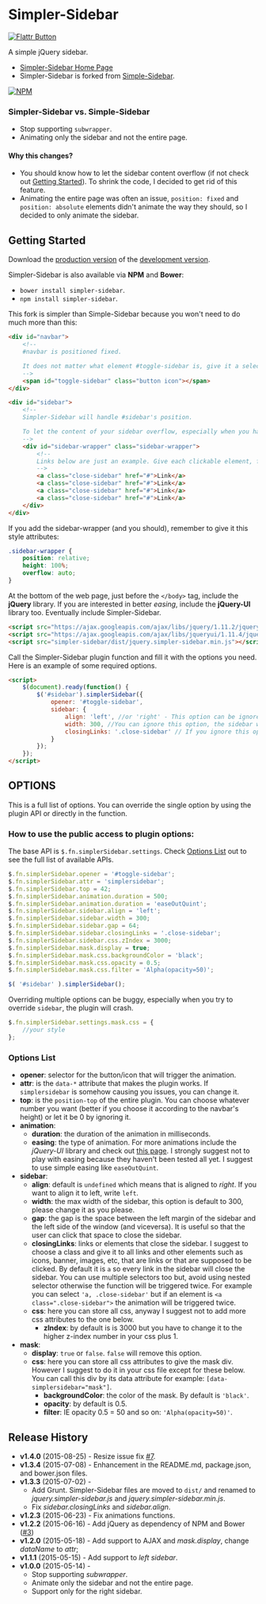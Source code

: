 # Simpler-Sidebar
[![Flattr Button](https://button.flattr.com/flattr-badge-large.png)](https://flattr.com/submit/auto?user_id=dcdeiv&url=https%3A%2F%2Fgithub.com%2Fdcdeiv%2Fsimpler-sidebar)

A simple jQuery sidebar.

* [Simpler-Sidebar Home Page](http://dcdeiv.github.io/simpler-sidebar)
* Simpler-Sidebar is forked from [Simple-Sidebar](http://www.github.com/dcdeiv/simple-sidebar).

[![NPM](https://nodei.co/npm/simpler-sidebar.png)](https://nodei.co/npm/simpler-sidebar/)

### Simpler-Sidebar vs. Simple-Sidebar
* Stop supporting `subwrapper`.
* Animating only the sidebar and not the entire page.

#### Why this changes?
* You should know how to let the sidebar content overflow (if not check out [Getting Started](#getting-started)). To shrink the code, I decided to get rid of this feature.
* Animating the entire page was often an issue, `position: fixed` and `position: absolute` elements didn't animate the way they should, so I decided to only animate the sidebar.

## Getting Started
Download the [production version][min] of the [development version][max].

[min]: https://raw.github.com/dcdeiv/simpler-sidebar/master/dist/simpler-sidebar.min.js
[max]: https://raw.github.com/dcdeiv/simpler-sidebar/master/dist/simpler-sidebar.js

Simpler-Sidebar is also available via **NPM** and **Bower**:

* `bower install simpler-sidebar`.
* `npm install simpler-sidebar`.

This fork is simpler than Simple-Sidebar because you won't need to do much more than this:

```html
<div id="navbar">
	<!--
	#navbar is positioned fixed.

	It does not matter what element #toggle-sidebar is, give it a selector (in this example #toggle-sidebar).
	-->
	<span id="toggle-sidebar" class="button icon"></span>
</div>

<div id="sidebar">
    <!--
    Simpler-Sidebar will handle #sidebar's position.

    To let the content of your sidebar overflow, especially when you have a lot of content in it, you have to add a "wrapper" that wraps all content.
    -->
    <div id="sidebar-wrapper" class="sidebar-wrapper">
        <!--
        Links below are just an example. Give each clickable element, for example links, a class to trigger the closing animation.
        -->
        <a class="close-sidebar" href="#">Link</a>
        <a class="close-sidebar" href="#">Link</a>
        <a class="close-sidebar" href="#">Link</a>
        <a class="close-sidebar" href="#">Link</a>
    </div>
</div>
```

If you add the sidebar-wrapper (and you should), remember to give it this style attributes:

```css
.sidebar-wrapper {
    position: relative;
    height: 100%;
    overflow: auto;
}
```

At the bottom of the web page, just before the `</body>` tag, include the **jQuery** library. If you are interested in better *easing*, include the **jQuery-UI** library too. Eventually include Simpler-Sidebar.

```html
<script src="https://ajax.googleapis.com/ajax/libs/jquery/1.11.2/jquery.min.js"></script>
<script src="https://ajax.googleapis.com/ajax/libs/jqueryui/1.11.4/jquery-ui.min.js"></script>
<script src="simpler-sidebar/dist/jquery.simpler-sidebar.min.js"></script>
```

Call the Simpler-Sidebar plugin function and fill it with the options you need. Here is an example of some required options.

```html
<script>
    $(document).ready(function() {
        $('#sidebar').simplerSidebar({
            opener: '#toggle-sidebar',
            sidebar: {
                align: 'left', //or 'right' - This option can be ignored, the sidebar will automatically align to right.
                width: 300, //You can ignore this option, the sidebar will automatically size itself to 300px.
                closingLinks: '.close-sidebar' // If you ignore this option, the plugin will look for all links and this can be buggy. Choose a class for every object inside the sidebar that once clicked will close the sidebar.
            }
        });
    });
</script>
```

## OPTIONS
This is a full list of options.
You can override the single option by using the plugin API or directly in the function.

### How to use the public access to plugin options:
The base API is `$.fn.simplerSidebar.settings`. Check [Options List](#options-list) out to see the full list of available APIs.

```javascript
$.fn.simplerSidebar.opener = '#toggle-sidebar';
$.fn.simplerSidebar.attr = 'simplersidebar';
$.fn.simplerSidebar.top = 42;
$.fn.simplerSidebar.animation.duration = 500;
$.fn.simplerSidebar.animation.duration = 'easeOutQuint';
$.fn.simplerSidebar.sidebar.align = 'left';
$.fn.simplerSidebar.sidebar.width = 300;
$.fn.simplerSidebar.sidebar.gap = 64;
$.fn.simplerSidebar.sidebar.closingLinks = '.close-sidebar';
$.fn.simplerSidebar.sidebar.css.zIndex = 3000;
$.fn.simplerSidebar.mask.display = true;
$.fn.simplerSidebar.mask.css.backgroundColor = 'black';
$.fn.simplerSidebar.mask.css.opacity = 0.5;
$.fn.simplerSidebar.mask.css.filter = 'Alpha(opacity=50)';

$( '#sidebar' ).simplerSidebar();
```
Overriding multiple options can be buggy, especially when you try to override `sidebar`, the plugin will crash.

```javascript
$.fn.simplerSidebar.settings.mask.css = {
	//your style
};
```

### Options List
* **opener**: selector for the button/icon that will trigger the animation.
* **attr**: is the `data-*` attribute that makes the plugin works. If `simplersidebar` is somehow causing you issues, you can change it.
* **top**: is the `position-top` of the entire plugin. You can choose whatever number you want (better if you choose it according to the navbar's height) or let it be 0 by ignoring it.
* **animation**:
  * **duration**: the duration of the animation in milliseconds.
  * **easing**: the type of animation. For more animations include the *jQuery-UI* library and check out [this page](https://jqueryui.com/easing/). I strongly suggest not to play with easing because they haven't been tested all yet. I suggest to use simple easing like `easeOutQuint`.
* **sidebar**:
  * **align**: default is `undefined` which means that is aligned to *right*. If you want to align it to left, write `left`.
  * **width**: the max width of the sidebar, this option is default to 300, please change it as you please.
  * **gap**: the gap is the space between the left margin of the sidebar and the left side of the window (and viceversa). It is useful so that the user can click that space to close the sidebar.
  * **closingLinks**: links or elements that close the sidebar. I suggest to choose a class and give it to all links and other elements such as icons, banner, images, etc, that are links or that are supposed to be clicked. By default it is `a` so every link in the sidebar will close the sidebar. You can use multiple selectors too but, avoid using nested selector otherwise the function will be triggered twice. For example you can select `'a, .close-sidebar'` but if an element is `<a class=".close-sidebar">` the animation will be triggered twice.
  * **css**: here you can store all css, anyway I suggest not to add more css attributes to the one below.
    * **zIndex**: by default is is 3000 but you have to change it to the higher z-index number in your css plus 1.
* **mask**:
  * **display**: `true` or `false`. `false` will remove this option.
  * **css**: here you can store all css attributes to give the mask div. However I suggest to do it in your css file except for these below. You can call this div by its data attribute for example: `[data-simplersidebar="mask"]`.
    * **backgroundColor**: the color of the mask. By default is `'black'`.
    * **opacity**: by default is 0.5.
    * **filter**: IE opacity 0.5 = 50 and so on: `'Alpha(opacity=50)'`.

## Release History
* **v1.4.0** (2015-08-25) - Resize issue fix [#7](https://github.com/dcdeiv/simpler-sidebar/issues/7).
* **v1.3.4** (2015-07-08) - Enhancement in the README.md, package.json, and bower.json files.
* **v1.3.3** (2015-07-02) -
  * Add Grunt. Simpler-Sidebar files are moved to `dist/` and renamed to *jquery.simpler-sidebar.js* and *jquery.simpler-sidebar.min.js*.
  * Fix *sidebar.closingLinks* and *sidebar.align*.
* **v1.2.3** (2015-06-23) - Fix animations functions.
* **v1.2.2** (2015-06-16) - Add jQuery as dependency of NPM and Bower ([#3](https://github.com/dcdeiv/simpler-sidebar/pull/3))
* **v1.2.0** (2015-05-18) - Add support to AJAX and *mask.display*, change *dataName* to *attr*;
* **v1.1.1** (2015-05-15) - Add support to *left sidebar*.
* **v1.0.0** (2015-05-14) -
  * Stop supporting *subwrapper*.
  * Animate only the sidebar and not the entire page.
  * Support only for the right sidebar.
